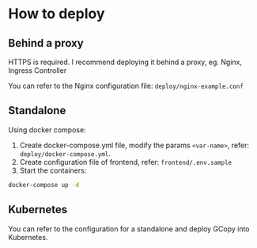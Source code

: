 # How to deploy

## Behind a proxy

HTTPS is required. I recommend deploying it behind a proxy, eg. Nginx, Ingress Controller

You can refer to the Nginx configuration file: `deploy/nginx-example.conf`

## Standalone

Using docker compose:

1. Create docker-compose.yml file, modify the params `<var-name>`, refer: `deploy/docker-compose.yml`. 
2. Create configuration file of frontend, refer: `frontend/.env.sample`
3. Start the containers:

```sh
docker-compose up -d
```

## Kubernetes

You can refer to the configuration for a standalone and deploy GCopy into Kubernetes.